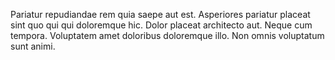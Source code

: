 Pariatur repudiandae rem quia saepe aut est. Asperiores pariatur placeat sint quo qui qui doloremque hic. Dolor placeat architecto aut. Neque cum tempora. Voluptatem amet doloribus doloremque illo. Non omnis voluptatum sunt animi.